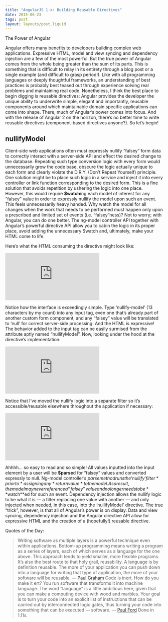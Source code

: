 ```yaml
---
title: "AngularJS 1.x: Building Reusable Directives"
date: 2015-06-23
tags: post
layout: layouts/post.liquid
---
```


The Power of Angular

Angular offers many benefits to developers building complex web applications. Expressive HTML, model and view syncing and dependency injection are a few of the most powerful. But the true power of Angular comes from the whole being greater than the sum of its parts. This is something that is difficult to relay in its entirety through a blog post or a single example (and difficult to grasp period!). Like with all programming languages or deeply thoughtful frameworks, an understanding of best practices is probably best teased out through experience solving real problems and maintaining real code. Nonetheless, I think the best place to begin digging is reusable directives: Angular provides the developer the unique ability to underwrite simple, elegant and importantly, reusable components around which maintainable domain specific applications can come into shape. There, much of Angular’s power comes into focus. And with the release of Angular 2 on the horizon, there’s no better time to write reusable directives (component-based directives anyone?). So let’s begin!

## nullifyModel

Client-side web applications often must expressly nullify “falsey” form data to correctly interact with a server-side API and effect the desired change to the database. Repeating such type conversion logic with every form would unnecessarily grow the code base, obscure the logic actually unique to each form and clearly violate the D.R.Y. (Don’t Repeat Yourself) principle. One solution might be to place such logic in a service and inject it into every controller or link function corresponding to the desired form. This is a fine solution that avoids repetition by ushering the logic into one place. However, this would require **\$watch**ing each model of interest for any “falsey” value in order to expressly nullify the model upon such an event. This feels unnecessarily heavy handed. Why watch the model for all changes when the work that needs to be performed must happen only upon a prescribed and limited set of events (i.e. “falsey”ness)? Not to worry; with Angular, you can do one better. The ng-model controller API together with Angular’s powerful directive API allow you to cabin the logic in its proper place, avoid adding the unnecessary \$watch and, ultimately, make your HTML come to life.

Here’s what the HTML consuming the directive might look like:

<iframe src="https://medium.com/media/3fb9540d2cfd9db7fd2e33cb4befcbb2" frameborder=0></iframe>

Notice how the interface is exceedingly simple. Type ‘nullify-model’ (13 characters by my count) into any input tag, even one that’s already part of another custom form component, and any “falsey” value will be translated to ‘null’ for correct server-side processing. And the HTML is expressive! The behavior added to the input tag can be easily surmised from the attribute aptly named “nullifyModel”. Now, looking under the hood at the directive’s implementation:

<iframe src="https://medium.com/media/ae58dad0f3340fdaffda41149d8e7f5c" frameborder=0></iframe>

Notice that I’ve moved the nullify logic into a separate filter so it’s accessible/reusable elsewhere throughout the application if necessary:

<iframe src="https://medium.com/media/d945fe240142636cc286514a315a6566" frameborder=0></iframe>

Ahhhh… so easy to read and so simple! All values inputted into the input element by a user will be **\$parse**d for “falsey” values and converted expressly to null. Ng-model controller’s $parse method runs the ‘nullify’ filter *prior to *assigning any *return value* to the model. As a result, the model may never reference a “falsey” value and no longer needs to be **$watch\*\*ed for such an event. Dependency injection allows the nullify logic to be what it is — a filter replacing one value with another — and only injected when needed, in this case, into the ‘nullifyModel’ directive. The true “trick”, however, is that all of Angular’s power is on display. Data and view syncing, dependency injection and the Angular directive API allow for expressive HTML and the creation of a (hopefully!) reusable directive.

Quotes of the Day:

> Writing software as multiple layers is a powerful technique even within applications. Bottom-up programming means writing a program as a series of layers, each of which serves as a language for the one above. This approach tends to yield smaller, more flexible programs. It’s also the best route to that holy grail, reusability. A language is by definition reusable. The more of your application you can push down into a language for writing that type of application, the more of your software will be reusable. — [Paul Graham](http://www.paulgraham.com/hundred.html)
> Code is inert. How do you make it ert? You run software that transforms it into machine language. The word “language” is a little ambitious here, given that you can make a computing device with wood and marbles. Your goal is to turn your code into an explicit list of instructions that can be carried out by interconnected logic gates, thus turning your code into something that can be executed — software. — [Paul Ford](http://www.bloomberg.com/graphics/2015-paul-ford-what-is-code/)
> Done in 1.11s.
